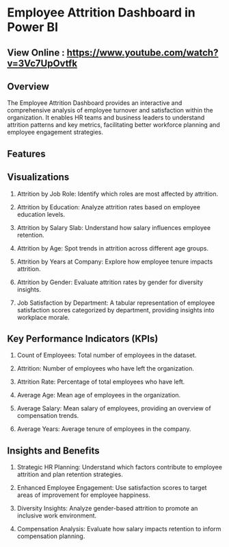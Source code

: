 # Employee Attrition Dashboard in Power BI

## View Online : https://www.youtube.com/watch?v=3Vc7UpOvtfk

## Overview
The Employee Attrition Dashboard provides an interactive and comprehensive analysis of employee turnover and satisfaction within the organization. It enables HR teams and business leaders to understand attrition patterns and key metrics, facilitating better workforce planning and employee engagement strategies.

## Features
## Visualizations
1. Attrition by Job Role: Identify which roles are most affected by attrition.

2. Attrition by Education: Analyze attrition rates based on employee education levels.

3. Attrition by Salary Slab: Understand how salary influences employee retention.

4. Attrition by Age: Spot trends in attrition across different age groups.

5. Attrition by Years at Company: Explore how employee tenure impacts attrition.

6. Attrition by Gender: Evaluate attrition rates by gender for diversity insights.

7. Job Satisfaction by Department: A tabular representation of employee satisfaction scores categorized by department, providing insights into workplace morale.

## Key Performance Indicators (KPIs)
1. Count of Employees: Total number of employees in the dataset.

2. Attrition: Number of employees who have left the organization.

3. Attrition Rate: Percentage of total employees who have left.

4. Average Age: Mean age of employees in the organization.

5. Average Salary: Mean salary of employees, providing an overview of compensation trends.

6. Average Years: Average tenure of employees in the company.

## Insights and Benefits
1. Strategic HR Planning: Understand which factors contribute to employee attrition and plan retention strategies.

2. Enhanced Employee Engagement: Use satisfaction scores to target areas of improvement for employee happiness.

3. Diversity Insights: Analyze gender-based attrition to promote an inclusive work environment.

4. Compensation Analysis: Evaluate how salary impacts retention to inform compensation planning.
